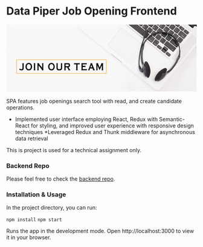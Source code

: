 # Data Piper Job Opening Frontend
<img src="./public/images/used-for-github-repo.png" alt="project thumbnail" />

SPA features job openings search tool with read, and create candidate operations.

* Implemented user interface employing React, Redux with Semantic-React for styling, and improved user experience with responsive design techniques
*Leveraged Redux and Thunk middleware for asynchronous data retrieval

This is project is used for a technical assignment only.

### Backend Repo
Please feel free to check the <a href="https://github.com/lena0128/data-piper-job-opening-backend">backend repo</a>.

### Installation & Usage
In the project directory, you can run:

`npm install`
`npm start`

Runs the app in the development mode.
Open http://localhost:3000 to view it in your browser.